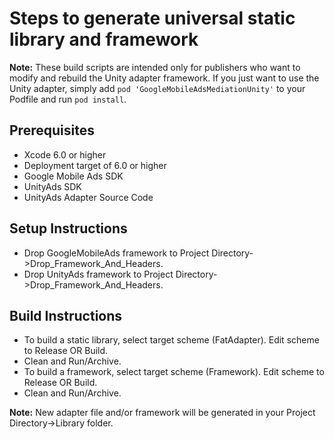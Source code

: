 # Steps to generate universal static library and framework

**Note:** These build scripts are intended only for publishers who want to
modify and rebuild the Unity adapter framework. If you just want to use the
Unity adapter, simply add `pod 'GoogleMobileAdsMediationUnity'` to
your Podfile and run `pod install`.

## Prerequisites
- Xcode 6.0 or higher
- Deployment target of 6.0 or higher
- Google Mobile Ads SDK
- UnityAds SDK
- UnityAds Adapter Source Code

## Setup Instructions
- Drop GoogleMobileAds framework to
  Project Directory->Drop_Framework_And_Headers.
- Drop UnityAds framework to Project Directory->Drop_Framework_And_Headers.

## Build Instructions
- To build a static library, select target scheme (FatAdapter). Edit scheme to
  Release OR Build.
- Clean and Run/Archive.
- To build a framework, select target scheme (Framework). Edit scheme to
  Release OR Build.
- Clean and Run/Archive.

**Note:** New adapter file and/or framework will be generated in your
Project Directory->Library folder.
